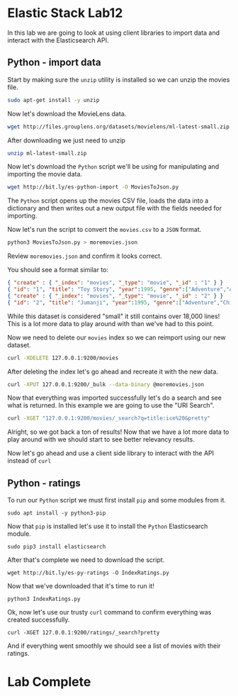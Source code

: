 # Elastic Stack Lab12

In this lab we are going to look at using client libraries to import data and interact with the Elasticsearch API.

## Python - import data
Start by making sure the `unzip` utility is installed so we can unzip the movies file. 

```bash
sudo apt-get install -y unzip 
```

Now let's download the MovieLens data. 
```bash
wget http://files.grouplens.org/datasets/movielens/ml-latest-small.zip
```

After downloading we just need to unzip 
```bash
unzip ml-latest-small.zip 
```

Now let's download the `Python` script we'll be using for manipulating and importing the movie data. 
```bash
wget http://bit.ly/es-python-import -O MoviesToJson.py
```

The `Python` script opens up the movies CSV file, loads the data into a dictionary and then writes out a new output file with the fields needed for importing. 

Now let's run the script to convert the `movies.csv` to a `JSON` format. 
```bash
python3 MoviesToJson.py > moremovies.json
```

Review `moremovies.json` and confirm it looks correct. 

You should see a format similar to: 
```json
{ "create" : { "_index": "movies", "_type": "movie", "_id" : "1" } }
{ "id": "1", "title": "Toy Story", "year":1995, "genre":["Adventure","Animation","Children","Comedy","Fantasy"] }
{ "create" : { "_index": "movies", "_type": "movie", "_id" : "2" } }
{ "id": "2", "title": "Jumanji", "year":1995, "genre":["Adventure","Children","Fantasy"] }
```

While this dataset is considered "small" it still contains over 18,000 lines!   This is a lot more data to play around with than we've had to this point. 

Now we need to delete our `movies` index so we can reimport using our new dataset. 

```bash
curl -XDELETE 127.0.0.1:9200/movies
```

After deleting the index let's go ahead and recreate it with the new data.

```bash
curl -XPUT 127.0.0.1:9200/_bulk --data-binary @moremovies.json
```

Now that everything was imported successfully let's do a search and see what is returned.  In this example we are going to use the "URI Search". 

```bash
curl -XGET "127.0.0.1:9200/movies/_search?q=title:ice%20&pretty"
```

Alright, so we got back a ton of results!  Now that we have a lot more data to play around with we should start to see better relevancy results.

Now let's go ahead and use a client side library to interact with the API instead of  `curl`

## Python - ratings 
To run our `Python` script we must first install `pip` and some modules from it. 

```
sudo apt install -y python3-pip
```

Now that `pip` is installed let's use it to install the `Python` Elasticsearch module.
```
sudo pip3 install elasticsearch 
```

After that's complete we need to download the script. 
```
wget http://bit.ly/es-py-ratings -O IndexRatings.py
```

Now that we've downloaded that it's time to run it! 

```
python3 IndexRatings.py
```

Ok, now let's use our trusty `curl` command to confirm everything was created successfully. 

```
curl -XGET 127.0.0.1:9200/ratings/_search?pretty
```

And if everything went smoothly we should see a list of movies with their ratings.

# Lab Complete 